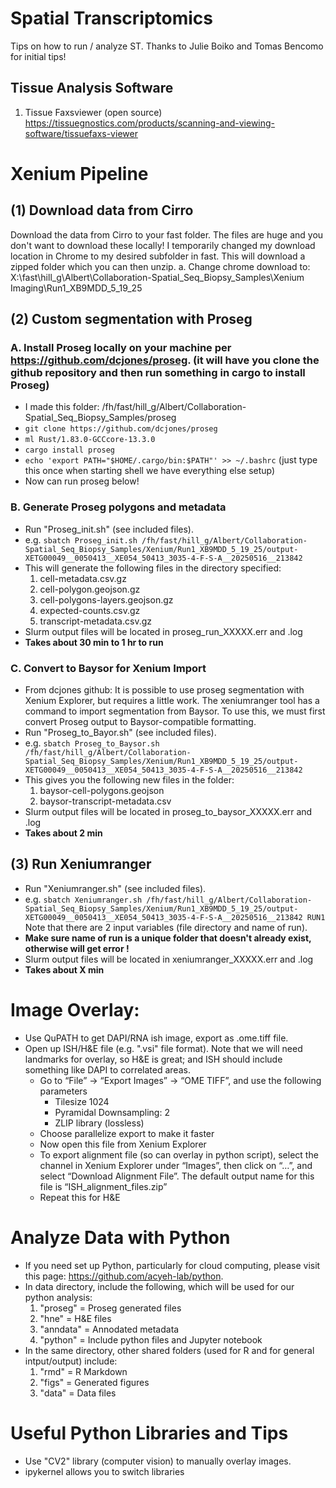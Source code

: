 # Spatial Transcriptomics
Tips on how to run / analyze ST.  Thanks to Julie Boiko and Tomas Bencomo for initial tips!

## Tissue Analysis Software
1) Tissue Faxsviewer (open source)
https://tissuegnostics.com/products/scanning-and-viewing-software/tissuefaxs-viewer

# Xenium Pipeline

## (1) Download data from Cirro
Download the data from Cirro to your fast folder. The files are huge and you don't want to download these locally! I temporarily changed my download location in Chrome to my desired subfolder in fast. This will download a zipped folder which you can then unzip.
a.	Change chrome download to: X:\fast\hill_g\Albert\Collaboration-Spatial_Seq_Biopsy_Samples\Xenium Imaging\Run1_XB9MDD_5_19_25

## (2) Custom segmentation with Proseg
### A. Install Proseg locally on your machine per https://github.com/dcjones/proseg. (it will have you clone the github repository and then run something in cargo to install Proseg)
  - I made this folder: /fh/fast/hill_g/Albert/Collaboration-Spatial_Seq_Biopsy_Samples/proseg
  - ```git clone https://github.com/dcjones/proseg```
  - ```ml Rust/1.83.0-GCCcore-13.3.0```
  - ```cargo install proseg```
  - ```echo 'export PATH="$HOME/.cargo/bin:$PATH"' >> ~/.bashrc```  (just type this once when starting shell we have everything else setup)
  - Now can run proseg below!
### B. Generate Proseg polygons and metadata
  - Run "Proseg_init.sh" (see included files).
  - e.g. ```sbatch Proseg_init.sh /fh/fast/hill_g/Albert/Collaboration-Spatial_Seq_Biopsy_Samples/Xenium/Run1_XB9MDD_5_19_25/output-XETG00049__0050413__XE054_50413_3035-4-F-S-A__20250516__213842```
  - This will generate the following files in the directory specified:
    1.	cell-metadata.csv.gz
    2.	cell-polygon.geojson.gz
    3.	cell-polygons-layers.geojson.gz
    4.	expected-counts.csv.gz
    5.	transcript-metadata.csv.gz
  - Slurm output files will be located in proseg_run_XXXXX.err and .log
  - **Takes about 30 min to 1 hr to run**
### C. Convert to Baysor for Xenium Import
  - From dcjones github: It is possible to use proseg segmentation with Xenium Explorer, but requires a little work. The xeniumranger tool has a command to import segmentation from Baysor. To use this, we must first convert Proseg output to Baysor-compatible formatting.
  - Run "Proseg_to_Bayor.sh" (see included files).
  - e.g. ```sbatch Proseg_to_Baysor.sh /fh/fast/hill_g/Albert/Collaboration-Spatial_Seq_Biopsy_Samples/Xenium/Run1_XB9MDD_5_19_25/output-XETG00049__0050413__XE054_50413_3035-4-F-S-A__20250516__213842```
  - This gives you the following new files in the folder:
    1.	baysor-cell-polygons.geojson
    2.	baysor-transcript-metadata.csv
  - Slurm output files will be located in proseg_to_baysor_XXXXX.err and .log
  - **Takes about 2 min**

## (3) Run Xeniumranger
  - Run "Xeniumranger.sh" (see included files).
  - e.g. ```sbatch Xeniumranger.sh /fh/fast/hill_g/Albert/Collaboration-Spatial_Seq_Biopsy_Samples/Xenium/Run1_XB9MDD_5_19_25/output-XETG00049__0050413__XE054_50413_3035-4-F-S-A__20250516__213842 RUN1``` Note that there are 2 input variables (file directory and name of run).
  - **Make sure name of run is a unique folder that doesn't already exist, otherwise will get error !**
  - Slurm output files will be located in xeniumranger_XXXXX.err and .log
  - **Takes about X min**

# Image Overlay:
- Use QuPATH to get DAPI/RNA ish image, export as .ome.tiff file. 
- Open up ISH/H&E file (e.g. ".vsi" file format).  Note that we will need landmarks for overlay, so H&E is great; and ISH should include something like DAPI to correlated areas.
  - Go to “File” -> “Export Images” -> “OME TIFF”, and use the following parameters
    - Tilesize 1024
    - Pyramidal Downsampling: 2
    - ZLIP library (lossless)
  - Choose parallelize export to make it faster
  - Now open this file from Xenium Explorer
  - To export alignment file (so can overlay in python script), select the channel in Xenium Explorer under “Images”, then click on “…”, and select “Download Alignment File”.  The default output name for this file is “ISH_alignment_files.zip”
  - Repeat this for H&E
    
# Analyze Data with Python
  - If you need set up Python, particularly for cloud computing, please visit this page: https://github.com/acyeh-lab/python.
  - In data directory, include the following, which will be used for our python analysis:
    1. "proseg" = Proseg generated files
    2. "hne" = H&E files
    3. "anndata" = Annodated metadata
    4. "python" = Include python files and Jupyter notebook
  - In the same directory, other shared folders (used for R and for general intput/output) include:
    1. "rmd" = R Markdown
    2. "figs" = Generated figures
    3. "data" = Data files
   
# Useful Python Libraries and Tips
  - Use "CV2" library (computer vision) to manually overlay images.
  - ipykernel allows you to switch libraries
    
  
  


